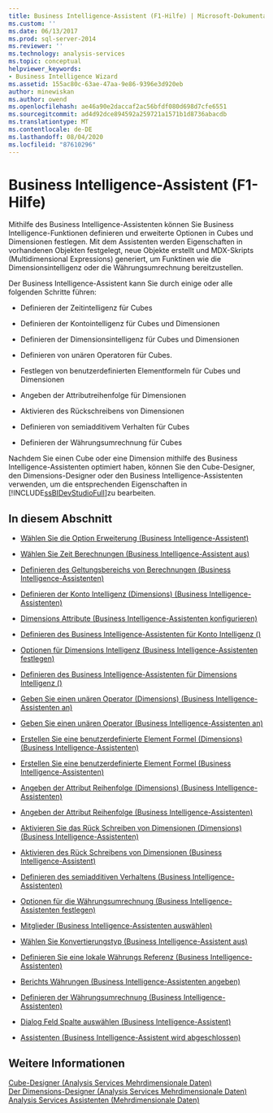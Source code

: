 ```yaml
---
title: Business Intelligence-Assistent (F1-Hilfe) | Microsoft-Dokumentation
ms.custom: ''
ms.date: 06/13/2017
ms.prod: sql-server-2014
ms.reviewer: ''
ms.technology: analysis-services
ms.topic: conceptual
helpviewer_keywords:
- Business Intelligence Wizard
ms.assetid: 155ac80c-63ae-47aa-9e86-9396e3d920eb
author: minewiskan
ms.author: owend
ms.openlocfilehash: ae46a90e2daccaf2ac56bfdf080d698d7cfe6551
ms.sourcegitcommit: ad4d92dce894592a259721a1571b1d8736abacdb
ms.translationtype: MT
ms.contentlocale: de-DE
ms.lasthandoff: 08/04/2020
ms.locfileid: "87610296"
---
```

# <a name="business-intelligence-wizard-f1-help"></a>Business Intelligence-Assistent (F1-Hilfe)
  Mithilfe des Business Intelligence-Assistenten können Sie Business Intelligence-Funktionen definieren und erweiterte Optionen in Cubes und Dimensionen festlegen. Mit dem Assistenten werden Eigenschaften in vorhandenen Objekten festgelegt, neue Objekte erstellt und MDX-Skripts (Multidimensional Expressions) generiert, um Funktinen wie die Dimensionsintelligenz oder die Währungsumrechnung bereitzustellen.  
  
 Der Business Intelligence-Assistent kann Sie durch einige oder alle folgenden Schritte führen:  
  
-   Definieren der Zeitintelligenz für Cubes  
  
-   Definieren der Kontointelligenz für Cubes und Dimensionen  
  
-   Definieren der Dimensionsintelligenz für Cubes und Dimensionen  
  
-   Definieren von unären Operatoren für Cubes.  
  
-   Festlegen von benutzerdefinierten Elementformeln für Cubes und Dimensionen  
  
-   Angeben der Attributreihenfolge für Dimensionen  
  
-   Aktivieren des Rückschreibens von Dimensionen  
  
-   Definieren von semiadditivem Verhalten für Cubes  
  
-   Definieren der Währungsumrechnung für Cubes  
  
 Nachdem Sie einen Cube oder eine Dimension mithilfe des Business Intelligence-Assistenten optimiert haben, können Sie den Cube-Designer, den Dimensions-Designer oder den Business Intelligence-Assistenten verwenden, um die entsprechenden Eigenschaften in [!INCLUDE[ssBIDevStudioFull](../includes/ssbidevstudiofull-md.md)]zu bearbeiten.  
  
## <a name="in-this-section"></a>In diesem Abschnitt  
  
-   [Wählen Sie die Option Erweiterung &#40;Business Intelligence-Assistent&#41;](choose-enhancement-business-intelligence-wizard.md)  
  
-   [Wählen Sie Zeit Berechnungen &#40;Business Intelligence-Assistent aus&#41;](choose-time-calculations-business-intelligence-wizard.md)  
  
-   [Definieren des Geltungsbereichs von Berechnungen &#40;Business Intelligence-Assistenten&#41;](define-scope-of-calculations-business-intelligence-wizard.md)  
  
-   [Definieren der Konto Intelligenz &#40;Dimensions&#41; &#40;Business Intelligence-Assistenten&#41;](define-account-intelligence-dimension-business-intelligence-wizard.md)  
  
-   [Dimensions Attribute &#40;Business Intelligence-Assistenten konfigurieren&#41;](configure-dimension-attributes-business-intelligence-wizard.md)  
  
-   [Definieren des Business Intelligence-Assistenten für Konto Intelligenz &#40;&#41;](define-account-intelligence-business-intelligence-wizard.md)  
  
-   [Optionen für Dimensions Intelligenz &#40;Business Intelligence-Assistenten festlegen&#41;](set-dimension-intelligence-options-business-intelligence-wizard.md)  
  
-   [Definieren des Business Intelligence-Assistenten für Dimensions Intelligenz &#40;&#41;](define-dimension-intelligence-business-intelligence-wizard.md)  
  
-   [Geben Sie einen unären Operator &#40;Dimensions&#41; &#40;Business Intelligence-Assistenten an&#41;](specify-a-unary-operator-dimension-business-intelligence-wizard.md)  
  
-   [Geben Sie einen unären Operator &#40;Business Intelligence-Assistenten an&#41;](specify-a-unary-operator-business-intelligence-wizard.md)  
  
-   [Erstellen Sie eine benutzerdefinierte Element Formel &#40;Dimensions&#41; &#40;Business Intelligence-Assistenten&#41;](create-a-custom-member-formula-dimension-business-intelligence-wizard.md)  
  
-   [Erstellen Sie eine benutzerdefinierte Element Formel &#40;Business Intelligence-Assistenten&#41;](create-a-custom-member-formula-business-intelligence-wizard.md)  
  
-   [Angeben der Attribut Reihenfolge &#40;Dimensions&#41; &#40;Business Intelligence-Assistenten&#41;](specify-attribute-ordering-dimension-business-intelligence-wizard.md)  
  
-   [Angeben der Attribut Reihenfolge &#40;Business Intelligence-Assistenten&#41;](specify-attribute-ordering-business-intelligence-wizard.md)  
  
-   [Aktivieren Sie das Rück Schreiben von Dimensionen &#40;Dimensions&#41; &#40;Business Intelligence-Assistenten&#41;](enable-dimension-writeback-dimension-business-intelligence-wizard.md)  
  
-   [Aktivieren des Rück Schreibens von Dimensionen &#40;Business Intelligence-Assistent&#41;](enable-dimension-writeback-business-intelligence-wizard.md)  
  
-   [Definieren des semiadditiven Verhaltens &#40;Business Intelligence-Assistenten&#41;](define-semiadditive-behavior-business-intelligence-wizard.md)  
  
-   [Optionen für die Währungsumrechnung &#40;Business Intelligence-Assistenten festlegen&#41;](set-currency-conversion-options-business-intelligence-wizard.md)  
  
-   [Mitglieder &#40;Business Intelligence-Assistenten auswählen&#41;](select-members-business-intelligence-wizard.md)  
  
-   [Wählen Sie Konvertierungstyp &#40;Business Intelligence-Assistent aus&#41;](select-conversion-type-business-intelligence-wizard.md)  
  
-   [Definieren Sie eine lokale Währungs Referenz &#40;Business Intelligence-Assistenten&#41;](define-local-currency-reference-business-intelligence-wizard.md)  
  
-   [Berichts Währungen &#40;Business Intelligence-Assistenten angeben&#41;](specify-reporting-currencies-business-intelligence-wizard.md)  
  
-   [Definieren der Währungsumrechnung &#40;Business Intelligence-Assistenten&#41;](define-currency-conversion-business-intelligence-wizard.md)  
  
-   [Dialog Feld Spalte auswählen &#40;Business Intelligence-Assistent&#41;](select-a-column-dialog-box-business-intelligence-wizard.md)  
  
-   [Assistenten &#40;Business Intelligence-Assistent wird abgeschlossen&#41;](completing-the-wizard-business-intelligence-wizard.md)  
  
## <a name="see-also"></a>Weitere Informationen  
 [Cube-Designer &#40;Analysis Services Mehrdimensionale Daten&#41;](cube-designer-analysis-services-multidimensional-data.md)   
 [Der Dimensions-Designer &#40;Analysis Services Mehrdimensionale Daten&#41;](dimension-designer-analysis-services-multidimensional-data.md)   
 [Analysis Services Assistenten &#40;Mehrdimensionale Daten&#41;](analysis-services-wizards-multidimensional-data.md)  
  
  
